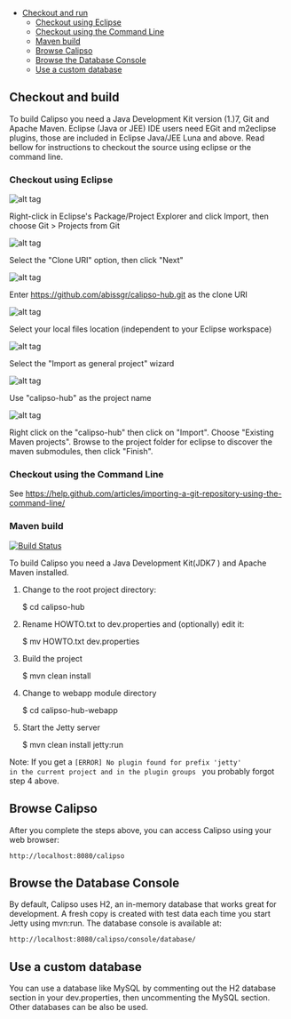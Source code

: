 - [Checkout and run](#checkout-and-build)
    - [Checkout using Eclipse](#checkout-using-eclipse)
    - [Checkout using the Command Line](#checkout-using-the-command-line)
    - [Maven build](#maven-build)
    - [Browse Calipso](#browse-calipso)
    - [Browse the Database Console](#browse-the-database-console)
    - [Use a custom database](#use-a-custom-database)
    
## Checkout and build

To build Calipso you need a Java Development Kit version (1.)7, Git and Apache Maven. Eclipse (Java or JEE) IDE users need EGit and m2eclipse plugins, those are included in Eclipse Java/JEE Luna and above. Read bellow for instructions to checkout the source using eclipse or the command line.

### Checkout using Eclipse

![alt tag](https://github.com/abissgr/calipso-hub/blob/master/src/main/site/img/readme/010_import_dialog.png)

Right-click in Eclipse's Package/Project Explorer and click Import, then choose Git > Projects from Git

![alt tag](https://github.com/abissgr/calipso-hub/blob/master/src/main/site/img/readme/011_clone_uri.png)

Select the "Clone URI" option, then click "Next"

![alt tag](https://github.com/abissgr/calipso-hub/blob/master/src/main/site/img/readme/012_import_from_git.png)

Enter https://github.com/abissgr/calipso-hub.git as the clone URI

![alt tag](https://github.com/abissgr/calipso-hub/blob/master/src/main/site/img/readme/014_local_dest.png)

Select your local files location (independent to your Eclipse workspace)

![alt tag](https://github.com/abissgr/calipso-hub/blob/master/src/main/site/img/readme/015_wizard.png)

Select the "Import as general project" wizard

![alt tag](https://github.com/abissgr/calipso-hub/blob/master/src/main/site/img/readme/016_project_name.png)

Use "calipso-hub" as the project name

![alt tag](https://github.com/abissgr/calipso-hub/blob/master/src/main/site/img/readme/017_import_existing_maven.png)

Right click on the "calipso-hub" then click on "Import". Choose "Existing Maven projects". Browse to the project folder for eclipse to discover the maven submodules, then click "Finish".


### Checkout using the Command Line

See https://help.github.com/articles/importing-a-git-repository-using-the-command-line/
 
### Maven build 

[![Build Status](https://travis-ci.org/abissgr/calipso-hub.png?branch=master)](https://travis-ci.org/abissgr/calipso-hub)

To build Calipso you need a Java Development Kit(JDK7 ) and Apache Maven installed. 

1) Change to the root project directory:

    $ cd calipso-hub

2) Rename HOWTO.txt to dev.properties and (optionally) edit it: 

    $ mv HOWTO.txt dev.properties

3) Build the project 

    $ mvn clean install

4) Change to webapp module directory 

    $ cd calipso-hub-webapp

5) Start the Jetty server 

    $ mvn clean install jetty:run
    
Note: If you get a <code>[ERROR] No plugin found for prefix 'jetty' in the current project and in the plugin groups </code> you probably forgot step 4 above.

    
## Browse Calipso

After you complete the steps above, you can access Calipso using your web browser: 

    http://localhost:8080/calipso
    
## Browse the Database Console 

By default, Calipso uses H2, an in-memory database that works great for development.
A fresh copy is created with test data each time you start Jetty using mvn:run. 
The database console is available at: 

    http://localhost:8080/calipso/console/database/
    

## Use a custom database 

You can use a database like MySQL by commenting out the H2 database section in your dev.properties, 
then uncommenting the MySQL section. Other databases can be also be used.  
    